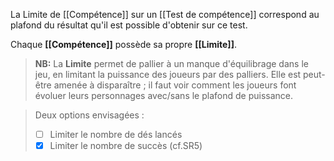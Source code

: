 La Limite de [[Compétence]] sur un [[Test de compétence]] correspond au plafond du résultat
qu'il est possible d'obtenir sur ce test.

Chaque **[[Compétence]]** possède sa propre **[[Limite]]**.

> **NB:**
La **Limite** permet de pallier à un manque d'équilibrage dans le jeu, en limitant la puissance des joueurs par des palliers.
Elle est peut-être amenée à disparaître ; il faut voir comment les joueurs font évoluer leurs personnages avec/sans le plafond de puissance.

> Deux options envisagées :
> - [ ] Limiter le nombre de dés lancés
> - [x] Limiter le nombre de succès (cf.SR5)